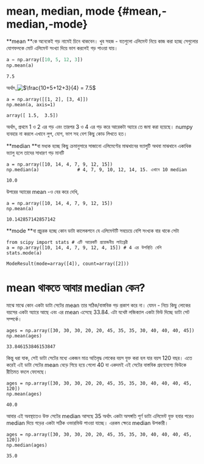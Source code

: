 # mean, median, mode {#mean,-median,-mode}

**mean **কে অনেকেই গড় নামেই চিনে থাকবেন। খুব সহজ - যতগুলো এলিমেন্ট নিয়ে কাজ করা হচ্ছে সেগুলোর যোগফলকে মোট এলিমেন্ট সংখ্যা দিয়ে ভাগ করলেই গড় পাওয়া যায়।

```py
a = np.array([10, 5, 12, 3])
np.mean(a)
```

```
7.5
```

অর্থাৎ,![](https://render.githubusercontent.com/render/math?math=%5Cfrac%7B10%2B5%2B12%2B3%7D%7B4%7D%20%3D%207.5&mode=inline "$\frac{10+5+12+3}{4} = 7.5$")

```
a = np.array([[1, 2], [3, 4]])
np.mean(a, axis=1)
```

```
array([ 1.5,  3.5])
```

অর্থাৎ, প্রথমে 1 ও 2 এর গড় এবং তারপর 3 ও 4 এর গড় করে আরেকটা অ্যারে তে জমা করা হয়েছে। numpy ব্যবহার না করলে এখানে লুপ, যোগ, ভাগ সহ বেশ কিছু কোড লিখতে হত।

**median **বা মধ্যক হচ্ছে কিছু ক্রমানুসারে সাজানো এলিমেণ্টের মাঝখানের ভ্যালুটি অথবা মাঝখানে একাধিক ভ্যালু হলে তাদের সাধারণ গড় মানটি

```
a = np.array([10, 14, 4, 7, 9, 12, 15])
np.median(a)              # 4, 7, 9, 10, 12, 14, 15. এখানে 10 median
```

```
10.0
```

উপরের অ্যারের mean -ও বের করে দেখি,

```
a = np.array([10, 14, 4, 7, 9, 12, 15])
np.mean(a)
```

```
10.142857142857142
```

**mode **বা প্রচুরক হচ্ছে কোন ডাটা কালেকশনে যে এলিমেন্টটি সবচেয়ে বেশি সংখ্যক বার থাকে সেটা

```
from scipy import stats # এটি আরেকটি প্রয়োজনীয় লাইব্রেরী
a = np.array([10, 14, 4, 7, 9, 12, 4, 15]) # 4 এর উপস্থিতি বেশি
stats.mode(a)

```

```
ModeResult(mode=array([4]), count=array([2]))
```

# mean থাকতে আবার median কেন?

মাঝে মাঝে কোন একটা ডাটা সেটের mean তার সঠিক/বাস্তবিক গড় প্রকাশ করে না। যেমন - নিচে কিছু লোকের বয়সের একটা অ্যারে আছে এবং এর mean এসেছে 33.84. এটা যথেষ্ট লজিক্যাল একটা ভিউ দিচ্ছে ডাটা সেট সম্পর্কে।

```
ages = np.array([30, 30, 30, 20, 20, 45, 35, 35, 30, 40, 40, 40, 45])
np.mean(ages)
```

```
33.846153846153847
```

কিন্তু ধরা যাক, সেই ডাটা সেটের মধ্যে একজন মাত্র অতিবৃদ্ধ লোকের বয়স যুক্ত করা হল যার বয়স 120 বছর। এতে করেই এই ডাটা সেটের mean বেড়ে গিয়ে হয়ে গেলো 40 যা একদমই এই সেটের বাস্তবিক গ্রহণযোগ্য ভিউকে রীতিমত বদলে ফেলেছে।

```
ages = np.array([30, 30, 30, 20, 20, 45, 35, 35, 30, 40, 40, 40, 45, 120])
np.mean(ages)
```

```
40.0
```

আবার এই অবস্থাতেও উক্ত সেটের median আসছে 35 অর্থাৎ একটা অসঙ্গতি পূর্ণ ডাটা এলিমেন্ট যুক্ত হবার পরেও median দিয়ে গড়ের একটা সঠিক ওভারভিউ পাওয়া যাচ্ছে। এরকম ক্ষেত্রে median উপকারী।

```
ages = np.array([30, 30, 30, 20, 20, 45, 35, 35, 30, 40, 40, 40, 45, 120])
np.median(ages)
```

```
35.0
```



